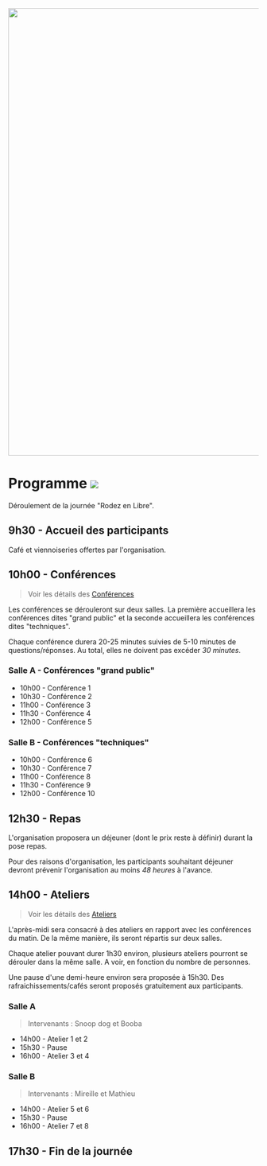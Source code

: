 <img src="https://github.com/aru2l/rodez-libre-2017/blob/master/assets/img/rodez.png" width="900" />


# Programme <img src="https://img.shields.io/badge/statut-%20in%20progress-brightgreen.svg"/>

Déroulement de la journée "Rodez en Libre".


## 9h30 - Accueil des participants

Café et viennoiseries offertes par l'organisation.


## 10h00 - Conférences 

> Voir les détails des [Conférences](https://github.com/aru2l/rodez-libre-2017/blob/master/%5Brfc%5D%20Conférences.md)

Les conférences se dérouleront sur deux salles. La première accueillera les conférences dites "grand public" et la seconde accueillera les conférences dites "techniques".

Chaque conférence durera 20-25 minutes suivies de 5-10 minutes de questions/réponses. Au total, elles ne doivent pas excéder *30 minutes*.


### Salle A - Conférences "grand public"

* 10h00 - Conférence 1
* 10h30 - Conférence 2
* 11h00 - Conférence 3
* 11h30 - Conférence 4
* 12h00 - Conférence 5


### Salle B - Conférences "techniques"

* 10h00 - Conférence 6
* 10h30 - Conférence 7
* 11h00 - Conférence 8
* 11h30 - Conférence 9
* 12h00 - Conférence 10


## 12h30 - Repas

L'organisation proposera un déjeuner (dont le prix reste à définir) durant la pose repas.

Pour des raisons d'organisation, les participants souhaitant déjeuner devront prévenir l'organisation au moins *48 heures* à l'avance.


## 14h00 - Ateliers

> Voir les détails des [Ateliers](https://github.com/aru2l/rodez-libre-2017/blob/master/%5Brfc%5D%20Ateliers.md)

L'après-midi sera consacré à des ateliers en rapport avec les conférences du matin. De la même manière, ils seront répartis sur deux salles.

Chaque atelier pouvant durer 1h30 environ, plusieurs ateliers pourront se dérouler dans la même salle. A voir, en fonction du nombre de personnes.

Une pause d'une demi-heure environ sera proposée à 15h30. Des rafraichissements/cafés seront proposés gratuitement aux participants.


### Salle A

> Intervenants : Snoop dog et Booba

* 14h00 - Atelier 1 et 2
* 15h30 - Pause
* 16h00 - Atelier 3 et 4

### Salle B

> Intervenants : Mireille et Mathieu

* 14h00 - Atelier 5 et 6
* 15h30 - Pause
* 16h00 - Atelier 7 et 8


## 17h30 - Fin de la journée



